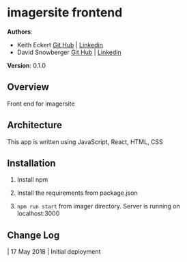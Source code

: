# imagersite frontend

**Authors**: 
- Keith Eckert [Git Hub](https://github.com/keitheck) | [Linkedin](www.linkedin.com/in/keith-eckert)
- David Snowberger [Git Hub](https://github.com/dsnowb) | [Linkedin](www.linkedin.com/in/dsnowberger)

**Version**: 0.1.0

## Overview
Front end for imagersite

## Architecture
This app is written using JavaScript, React, HTML, CSS

## Installation
1. Install npm

2. Install the requirements from package.json

3. `npm run start` from imager directory. Server is running on localhost:3000

## Change Log
| 17 May 2018 | Initial deployment
